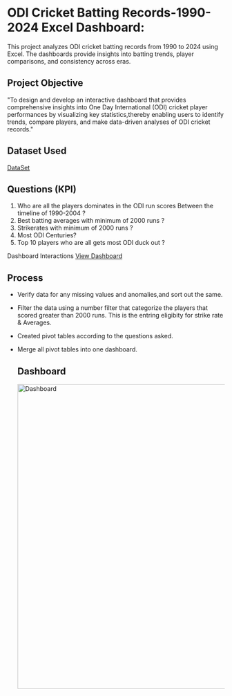 # ODI Cricket Batting Records-1990-2024 Excel Dashboard:
This project analyzes ODI cricket batting records from 1990 to 2024 using Excel. The dashboards provide insights into batting trends, player comparisons, and consistency across eras.
## Project Objective
"To design and develop an interactive dashboard that provides comprehensive insights into One Day International (ODI) cricket player performances by visualizing key statistics,thereby enabling users to identify trends, compare players, and make data-driven analyses of ODI cricket records."
## Dataset Used
<a href = https://github.com/Manikandan23-tech/-ODI-Cricket-Batting-Records-1990-2024-Excel-Dashboard-/blob/main/ODI%20Cricket%20Batting%20Records%20(1990%E2%80%932024)%20Data.xlsx > DataSet </a>
## Questions (KPI)
1. Who are all the players dominates in the ODI run scores Between the timeline of 1990-2004 ?
2. Best batting averages with minimum of 2000 runs ?
3. Strikerates with minimum of 2000 runs ?
4. Most ODI Centuries?
5. Top 10 players who are all gets most ODI duck out ?

Dashboard Interactions <a href =https://github.com/Manikandan23-tech/-ODI-Cricket-Batting-Records-1990-2024-Excel-Dashboard-/blob/main/Dashboard.png> View Dashboard </a>

## Process
- Verify data for any missing values and anomalies,and sort out the same.
- Filter the data using a number filter that categorize the players that scored greater than 2000 runs. This is the entring eligibity for strike rate & Averages.
- Created pivot tables according to the questions asked.
- Merge all pivot tables into one dashboard.

  ## Dashboard
  <img width="1454" height="705" alt="Dashboard" src="https://github.com/user-attachments/assets/33af9b8c-9010-4441-aea6-c9f3d2347edf" />
